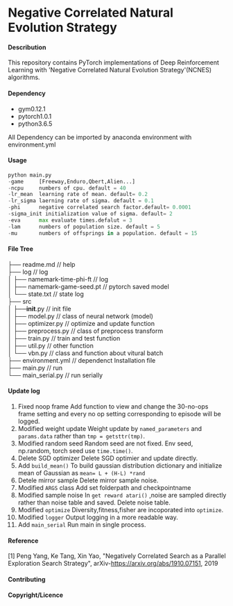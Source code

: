 Negative Correlated Natural Evolution Strategy
===========================
#### Describution
This repository contains PyTorch implementations of Deep Reinforcement Learning with 'Negative Correlated Natural Evolution Strategy'(NCNES) algorithms.

#### Dependency
- gym0.12.1
- pytorch1.0.1
- python3.6.5

All Dependency can be imported by anaconda environment with environment.yml

#### Usage
```python main.py
python main.py 
-game     [Freeway,Enduro,Qbert,Alien...]
-ncpu     numbers of cpu. default = 40 
-lr_mean  learning rate of mean. default= 0.2 
-lr_sigma laerning rate of sigma. default = 0.1 
-phi      negative correlated search factor.default= 0.0001 
-sigma_init initialization value of sigma. default= 2  
-eva      max evaluate times.defalut = 3  
-lam      numbers of population size. default = 5 
-mu       numbers of offsprings in a population. default = 15
```

#### File Tree
├── readme.md                   // help  
├── log                         // log  
│   ├── namemark-time-phi-ft    // log  
│   ├── namemark-game-seed.pt   // pytorch saved model   
│   └── state.txt               // state log  
├── src  
│   ├──__init__.py              // init file  
│   ├── model.py                // class of neural network (model)   
│   ├── optimizer.py            // optimize and update function   
│   ├── preprocess.py           // class of preprocess transform  
│   ├── train.py                // train and test function   
│   ├── util.py                 // other function   
│   └── vbn.py                  // class and function about vitural batch   
├── environment.yml             // dependenct Installation file   
├── main.py                     // run   
└── main_serial.py              // run serially  
  
#### Update log
1. Fixed noop frame           Add function to view and change the 30-no-ops frame setting and every no op setting corresponding to episode will be logged. 
2. Modified weight update     Weight update by `named_parameters` and `params.data` rather than `tmp = getsttr(tmp)`.
3. Modified random seed       Random seed are not fixed. Env seed, np.random, torch seed use `time.time()`.
4. Delete SGD optimizer       Delete SGD optimier and update directly.
5. Add `build_mean()`         To build gaussian distribution dictionary and initialize mean of Gaussian as `mean= L + (H-L) *rand`
6. Detele mirror sample       Delete mirror sample noise.
7. Modified `ARGS` class        Add set folderpath and checkpointname 
8. Modified sample noise      In `get reward atari()` ,noise are sampled directly rather than noise table and saved. Delete noise table.
9. Modified `optimize`         Diversity,fitness,fisher are incoporated into `optimize`.
10. Modified `logger`          Output logging in a more readable way.
11. Add `main_serial`          Run main in single process.

#### Reference
\[1\] Peng Yang, Ke Tang, Xin Yao, "Negatively Correlated Search as a Parallel Exploration Search Strategy", arXiv-https://arxiv.org/abs/1910.07151, 2019

#### Contributing
#### Copyright/Licence
